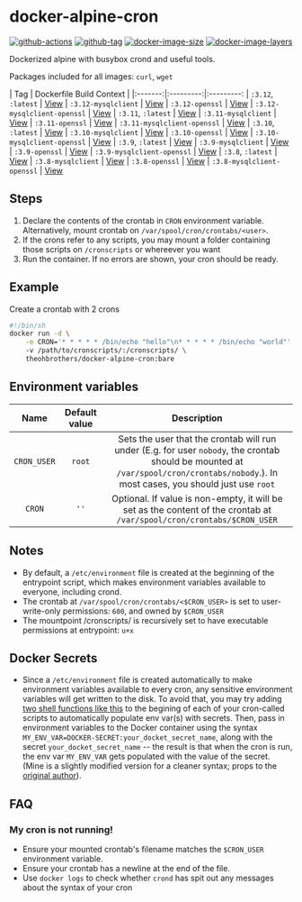 # docker-alpine-cron

[![github-actions](https://github.com/theohbrothers/docker-alpine-cron/workflows/ci-master-pr/badge.svg)](https://github.com/theohbrothers/docker-alpine-cron/actions)
[![github-tag](https://img.shields.io/github/tag/theohbrothers/docker-alpine-cron)](https://github.com/theohbrothers/docker-alpine-cron/releases/)
[![docker-image-size](https://img.shields.io/microbadger/image-size/theohbrothers/docker-alpine-cron/latest)](https://hub.docker.com/r/theohbrothers/docker-alpine-cron)
[![docker-image-layers](https://img.shields.io/microbadger/layers/theohbrothers/docker-alpine-cron/latest)](https://hub.docker.com/r/theohbrothers/docker-alpine-cron)

Dockerized alpine with busybox crond and useful tools.

Packages included for all images: `curl`, `wget`

| Tag | Dockerfile Build Context  |
|:-------:|:---------:|:---------:
| `:3.12`, `:latest` | [View](variants/3.12 )
| `:3.12-mysqlclient` | [View](variants/3.12-mysqlclient )
| `:3.12-openssl` | [View](variants/3.12-openssl )
| `:3.12-mysqlclient-openssl` | [View](variants/3.12-mysqlclient-openssl )
| `:3.11`, `:latest` | [View](variants/3.11 )
| `:3.11-mysqlclient` | [View](variants/3.11-mysqlclient )
| `:3.11-openssl` | [View](variants/3.11-openssl )
| `:3.11-mysqlclient-openssl` | [View](variants/3.11-mysqlclient-openssl )
| `:3.10`, `:latest` | [View](variants/3.10 )
| `:3.10-mysqlclient` | [View](variants/3.10-mysqlclient )
| `:3.10-openssl` | [View](variants/3.10-openssl )
| `:3.10-mysqlclient-openssl` | [View](variants/3.10-mysqlclient-openssl )
| `:3.9`, `:latest` | [View](variants/3.9 )
| `:3.9-mysqlclient` | [View](variants/3.9-mysqlclient )
| `:3.9-openssl` | [View](variants/3.9-openssl )
| `:3.9-mysqlclient-openssl` | [View](variants/3.9-mysqlclient-openssl )
| `:3.8`, `:latest` | [View](variants/3.8 )
| `:3.8-mysqlclient` | [View](variants/3.8-mysqlclient )
| `:3.8-openssl` | [View](variants/3.8-openssl )
| `:3.8-mysqlclient-openssl` | [View](variants/3.8-mysqlclient-openssl )


## Steps

1. Declare the contents of the crontab in `CRON` environment variable. Alternatively, mount crontab on `/var/spool/cron/crontabs/<user>`.
2. If the crons refer to any scripts, you may mount a folder containing those scripts on `/cronscripts` or whereever you want
3. Run the container. If no errors are shown, your cron should be ready.

## Example

Create a crontab with 2 crons

```sh
#!/bin/sh
docker run -d \
    -e CRON='* * * * * /bin/echo "hello"\n* * * * * /bin/echo "world"'
    -v /path/to/cronscripts/:/cronscripts/ \
    theohbrothers/docker-alpine-cron:bare
```

## Environment variables

| Name | Default value | Description
|:-------:|:---------------:|:---------:|
| `CRON_USER` | `root` | Sets the user that the crontab will run under (E.g. for user `nobody`, the crontab should be mounted at `/var/spool/cron/crontabs/nobody`.). In most cases, you should just use `root`
| `CRON` | `''` | Optional. If value is non-empty, it will be set as the content of the crontab at `/var/spool/cron/crontabs/$CRON_USER`

## Notes

- By default, a `/etc/environment` file is created at the beginning of the entrypoint script, which makes environment variables available to everyone, including crond.
- The crontab at `/var/spool/cron/crontabs/<$CRON_USER>` is set to user-write-only permissions: `600`, and owned by `$CRON_USER`
- The mountpoint /cronscripts/ is recursively set to have executable permissions at entrypoint: `u+x`

## Docker Secrets

- Since a `/etc/environment` file is created automatically to make environment variables available to every cron, any sensitive environment variables will get written to the disk. To avoid that, you may try adding [two shell functions like this](https://gitlab.com/theohbrothers/hlstatsxce-perl/blob/master/variants/alpine/cron/docker-entrypoint.sh) to the begining of each of your cron-called scripts to automatically populate env var(s) with secrets. Then, pass in environment variables to the Docker container using the syntax `MY_ENV_VAR=DOCKER-SECRET:your_docket_secret_name`, along with the secret `your_docket_secret_name` -- the result is that when the cron is run, the env var `MY_ENV_VAR` gets populated with the value of the secret. (Mine is a slightly modified version for a cleaner syntax; props to the [original author](https://gist.github.com/bvis/b78c1e0841cfd2437f03e20c1ee059fe#file-env_secrets_expand-sh)).

## FAQ

### My cron is not running!

- Ensure your mounted crontab's filename matches the `$CRON_USER` environment variable.
- Ensure your crontab has a newline at the end of the file.
- Use `docker logs` to check whether `crond` has spit out any messages about the syntax of your cron
